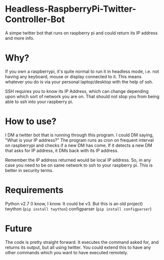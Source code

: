# Headless-RaspberryPi-Twitter-Controller-Bot
A simpe twitter bot that runs on raspberry pi and could return its IP address and more info.

# Why?
If you own a raspberrypi, it's quite normal to run it in headless mode, i.e. not having any keyboard, mouse or display connected to it. This means whatever you do is via your personal laptop/desktop with the help of ssh.

SSH requires you to know its IP Address, which can change depending upon which sort of network you are on. That should not stop you from being able to ssh into your raspberry pi. 

# How to use?
I DM a twitter bot that is running through this program. I could DM saying, "What is your IP address?" 
The program runs as cron on frequent interval on raspberrypi and checks if a new DM has come. 
If it detects a new DM that asks for IP address, it DMs back with its IP address.

Remember the IP address returned would be local IP address. So, in any case you need to be on same network to ssh to your raspberry pi. This is better in security terms.

# Requirements
Python v2.7 (I know, I know. It could be v3. But this is an old project)
twython (`pip install twython`)
configparser (`pip install configparser`)

# Future
The code is pretty straight forward. It executes the command asked for, and returns its output, but all using twitter. You could extend this to have any other commands which you want to have executed remotely. 
